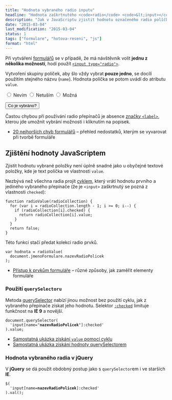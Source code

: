 ```yaml
---
title: "Hodnota vybraného radio inputu"
headline: "Hodnota zaškrtnutého <code>radio</code> <code>&lt;input></code>u"
description: "Jak v JavaScriptu zjistit hodnotu označeného radio políčka."
date: "2015-03-04"
last_modification: "2015-03-04"
status: 1
tags: ["formulare", "hotova-reseni", "js"]
format: "html"
---
```


<p>Při vytváření <a href="/formulare">formulářů</a> se v případě, že má návštěvník volit <b>jednu z několika možností</b>, hodí použít <a href="/input#type-radio"><code>&lt;input type="radio"></code></a>.</p>

<p>Vytvoření skupiny políček, aby šlo vždy vybrat <b>pouze jedno</b>, se docílí použitím stejného názvu (<code>name</code>). Hodnota políčka se potom uvádí do atributu <code>value</code>.</p>

<div class="live">
  <script>
    function radioValue(radioCollection) {
      for (var i = radioCollection.length - 1; i >= 0; i--) {
        if (radioCollection[i].checked) {
          return radioCollection[i].value;
        }
      }
      return false;
    }    
  </script>
  <label>
    <input type="radio" name="radio" value="nevim"> 
    Nevím
  </label>
  <label>
    <input type="radio" name="radio" value="netusim">
    Netuším
  </label>
  <label>
    <input type="radio" name="radio" value="mozna">
    Možná
  </label>    
  <p>
    <button onclick="alert(radioValue(document.getElementsByName('radio')))">
      Co je vybráno?
    </button>
  </p>
</div>

<p>Častou chybou při používání radio přepínačů je absence <a href="/label-for">značky <code>&lt;label></code></a>, kterou jde umožnit vybrání možnosti i kliknutím na popisek.</p>

<div class="internal-content">
  <ul>
    <li><a href="/chyby-formularu">20 nejhorších chyb formulářů</a> – přehled nedostatků, kterým se vyvarovat při tvorbě formuláře</li>
  </ul>
</div>


<h2 id="zjisteni">Zjištění hodnoty JavaScriptem</h2>

<p>Zjistit hodnotu vybrané položky není úplně snadné jako u obyčejné textové položky, kde je text políčka ve vlastnosti <code>value</code>.</p>

<p>Nezbývá než všechna radia projít <a href="/js-cykly">cyklem</a>, který vrátí hodnotu prvního a jediného vybraného přepínače (že je <code>&lt;input></code> zaškrtnutý se pozná z vlastnosti <code>checked</code>):</p>

<pre><code>function radioValue(radioCollection) {
  for (var i = radioCollection.length - 1; i >= 0; i--) {
    if (radioCollection[i].checked) {
      return radioCollection[i].value;
    }
  }
  return false;
}</code></pre>

<p>Této funkci stačí předat kolekci radio prvků.</p>

<pre><code>var hodnota = radioValue(
  document.jmenoFormulare.nazevRadioPolicek
);</code></pre>

<div class="internal-content">
  <ul>
    <li><a href="/js-prvky-formulare">Přístup k prvkům formuláře</a> – různé způsoby, jak zaměřit elementy formuláře</li>
  </ul>
</div>


<h3 id="queryselector">Použití <code>querySelectoru</code></h3>

<p>Metoda <a href="/queryselector">querySelector<code></code></a> nabízí jinou možnost bez použití cyklu, jak z vybraného přepínače získat jeho hodnotu. Selektor <a href="/css-selektory#checked"><code>:checked</code></a> limituje funkčnost na <b>IE 9</b> a novější.</p>

<pre><code>document.querySelector(
  'input[name="<b>nazevRadioPolicek</b>"]:checked'
).value;</code></pre>

<div class="external-content">
  <ul>
    <li><a href="http://kod.djpw.cz/duub">Samostatná ukázka získání <code>value</code> pomocí cyklu</a></li>
    <li><a href="http://kod.djpw.cz/euub">Samostatná ukázka získání hodnoty querySelectorem</a></li>
  </ul>
</div>



<h3 id="jquery">Hodnota vybraného radia v jQuery</h3>

<p>V <b>jQuery</b> se dá použít obdobný postup jako s <code>querySelector</code>em i ve starších <b>IE</b>.</p>

<pre><code>$(
  'input[name=<b>nazevRadioPolicek</b>]:checked'
).val();</code></pre>